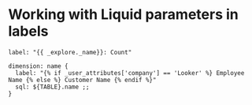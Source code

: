# Working with Liquid parameters in labels

```
label: "{{ _explore._name}}: Count"
```
```
dimension: name {
  label: "{% if _user_attributes['company'] == 'Looker' %} Employee Name {% else %} Customer Name {% endif %}"
  sql: ${TABLE}.name ;;
}
```